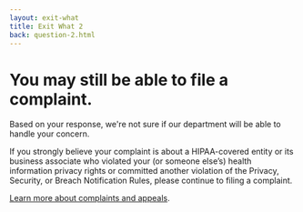 ```yaml
---
layout: exit-what
title: Exit What 2
back: question-2.html
---
```


# You may still be able to file a complaint.

Based on your response, we're not sure if our department will be able to handle your concern.

If you strongly believe your complaint is about a HIPAA-covered entity or its business associate who violated your (or someone else’s) health information privacy rights or committed another violation of the Privacy, Security, or Breach Notification Rules, please continue to filing a complaint.

[Learn more about complaints and appeals](https://www.hhs.gov/regulations/complaints-and-appeals/index.html). 